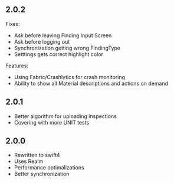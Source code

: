 ## 2.0.2
Fixes:
- Ask before leaving Finding Input Screen
- Ask before logging out
- Synchronization getting wrong FindingType
- Setttings gets correct highlight color

Features:
- Using Fabric/Crashlytics for crash monitoring
- Ability to show all Material descriptions and actions on demand

## 2.0.1

- Better algorithm for uploading inspections
- Covering with more UNIT tests

## 2.0.0

- Rewritten to swift4
- Uses Realm
- Performance optimalizations
- Better synchronization

